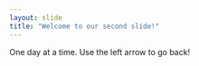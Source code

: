 ```yaml
---
layout: slide
title: "Welcome to our second slide!"
---
```

One day at a time.
Use the left arrow to go back!

